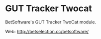 GUT Tracker Twocat
==================

BetSoftware's GUT Tracker TwoCat module.

Web: http://betselection.cc/betsoftware/
